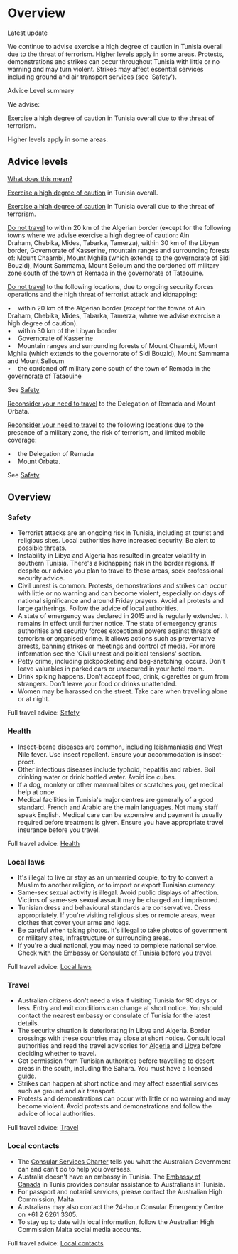 # Overview

Latest update

We continue to advise exercise a high degree of caution in Tunisia overall due to the threat of terrorism. Higher levels apply in some areas. Protests, demonstrations and strikes can occur throughout Tunisia with little or no warning and may turn violent. Strikes may affect essential services including ground and air transport services (see 'Safety').

Advice Level summary

We advise:

Exercise a high degree of caution in Tunisia overall due to the threat of terrorism.

Higher levels apply in some areas.

## Advice levels

[What does this mean?](/before-you-go/travel-advice-explained/)

[Exercise a high degree of caution](https://www.smartraveller.gov.au/consular-services/travel-advice-explained#level2) in Tunisia overall.

[Exercise a high degree of caution](https://www.smartraveller.gov.au/consular-services/travel-advice-explained#level2) in Tunisia overall due to the threat of terrorism.

[Do not travel](https://www.smartraveller.gov.au/consular-services/travel-advice-explained#level4) to within 20 km of the Algerian border (except for the following towns where we advise exercise a high degree of caution: Ain Draham, Chebika, Mides, Tabarka, Tamerza), within 30 km of the Libyan border, Governorate of Kasserine, mountain ranges and surrounding forests of: Mount Chaambi, Mount Mghila (which extends to the governorate of Sidi Bouzid), Mount Sammama, Mount Selloum and the cordoned off military zone south of the town of Remada in the governorate of Tataouine.

[Do not travel](https://www.smartraveller.gov.au/consular-services/travel-advice-explained#level4) to the following locations, due to ongoing security forces operations and the high threat of terrorist attack and kidnapping:

•    within 20 km of the Algerian border (except for the towns of Ain Draham, Chebika, Mides, Tabarka, Tamerza, where we advise exercise a high degree of caution).  
•    within 30 km of the Libyan border  
•    Governorate of Kasserine  
•    Mountain ranges and surrounding forests of Mount Chaambi, Mount Mghila (which extends to the governorate of Sidi Bouzid), Mount Sammama and Mount Selloum  
•    the cordoned off military zone south of the town of Remada in the governorate of Tataouine

See [Safety](#safety)

[Reconsider your need to travel](https://www.smartraveller.gov.au/consular-services/travel-advice-explained#level3 ) to the Delegation of Remada and Mount Orbata.

[Reconsider your need to travel](https://www.smartraveller.gov.au/consular-services/travel-advice-explained#level3 ) to the following locations due to the presence of a military zone, the risk of terrorism, and limited mobile coverage:

•    the Delegation of Remada   
•    Mount Orbata.

See [Safety](#safety)

## Overview

### Safety

* Terrorist attacks are an ongoing risk in Tunisia, including at tourist and religious sites. Local authorities have increased security. Be alert to possible threats.
* Instability in Libya and Algeria has resulted in greater volatility in southern Tunisia. There's a kidnapping risk in the border regions. If despite our advice you plan to travel to these areas, seek professional security advice.
* Civil unrest is common. Protests, demonstrations and strikes can occur with little or no warning and can become violent, especially on days of national significance and around Friday prayers. Avoid all protests and large gatherings. Follow the advice of local authorities.
* A state of emergency was declared in 2015 and is regularly extended. It remains in effect until further notice. The state of emergency grants authorities and security forces exceptional powers against threats of terrorism or organised crime. It allows actions such as preventative arrests, banning strikes or meetings and control of media. For more information see the 'Civil unrest and political tensions' section.
* Petty crime, including pickpocketing and bag-snatching, occurs. Don't leave valuables in parked cars or unsecured in your hotel room.
* Drink spiking happens. Don't accept food, drink, cigarettes or gum from strangers. Don’t leave your food or drinks unattended.
* Women may be harassed on the street. Take care when travelling alone or at night.

Full travel advice: [Safety](#safety)

### Health

* Insect-borne diseases are common, including leishmaniasis and West Nile fever. Use insect repellent. Ensure your accommodation is insect-proof.
* Other infectious diseases include typhoid, hepatitis and rabies. Boil drinking water or drink bottled water. Avoid ice cubes.
* If a dog, monkey or other mammal bites or scratches you, get medical help at once.
* Medical facilities in Tunisia's major centres are generally of a good standard. French and Arabic are the main languages. Not many staff speak English. Medical care can be expensive and payment is usually required before treatment is given. Ensure you have appropriate travel insurance before you travel.

Full travel advice: [Health](#health)

### Local laws

* It's illegal to live or stay as an unmarried couple, to try to convert a Muslim to another religion, or to import or export Tunisian currency.
* Same-sex sexual activity is illegal. Avoid public displays of affection. Victims of same-sex sexual assault may be charged and imprisoned.
* Tunisian dress and behavioural standards are conservative. Dress appropriately. If you're visiting religious sites or remote areas, wear clothes that cover your arms and legs.
* Be careful when taking photos. It's illegal to take photos of government or military sites, infrastructure or surrounding areas.
* If you're a dual national, you may need to complete national service. Check with the [Embassy or Consulate of Tunisia](https://protocol.dfat.gov.au/Public/Missions/203) before you travel.

Full travel advice: [Local laws](#local-laws)

### Travel

* Australian citizens don't need a visa if visiting Tunisia for 90 days or less. Entry and exit conditions can change at short notice. You should contact the nearest embassy or consulate of Tunisia for the latest details.
* The security situation is deteriorating in Libya and Algeria. Border crossings with these countries may close at short notice. Consult local authorities and read the travel advisories for [Algeria](https://www.smartraveller.gov.au/destinations/africa/algeria) and [Libya](https://www.smartraveller.gov.au/destinations/africa/libya) before deciding whether to travel.
* Get permission from Tunisian authorities before travelling to desert areas in the south, including the Sahara. You must have a licensed guide.
* Strikes can happen at short notice and may affect essential services such as ground and air transport.
* Protests and demonstrations can occur with little or no warning and may become violent. Avoid protests and demonstrations and follow the advice of local authorities.

Full travel advice: [Travel](#travel)

### Local contacts

* The [Consular Services Charter](/consular-services/consular-services-charter "Consular Services Charter") tells you what the Australian Government can and can't do to help you overseas.
* Australia doesn't have an embassy in Tunisia. The [Embassy of Canada](https://www.international.gc.ca/country-pays/tunisia-tunisie/index.aspx?lang=eng) in Tunis provides consular assistance to Australians in Tunisia.
* For passport and notarial services, please contact the Australian High Commission, Malta.
* Australians may also contact the 24-hour Consular Emergency Centre on +61 2 6261 3305.
* To stay up to date with local information, follow the Australian High Commission Malta social media accounts.

Full travel advice: [Local contacts](#local-contacts)